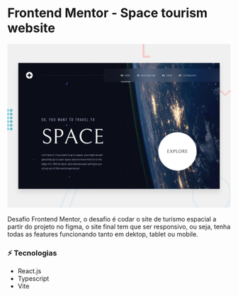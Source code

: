# Frontend Mentor - Space tourism website

![Design preview for the Space tourism website coding challenge](./docs/preview.jpg)


Desafio Frontend Mentor, o desafio é codar o site de turismo espacial a partir do projeto no figma, o site final tem que ser responsivo, ou seja, tenha todas as features funcionando tanto em dektop, tablet ou mobile.

### ⚡ Tecnologias
  - React.js
  - Typescript
  - Vite

